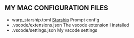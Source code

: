 ## MY MAC CONFIGURATION FILES

- warp_starship.toml [Starship](https://starship.rs) Prompt config
- .vscode/extensions.json The vscode extension I installed
- .vscode/settings.json My vscode settings

